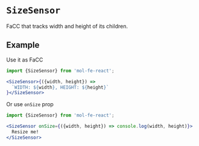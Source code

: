 # `SizeSensor`

FaCC that tracks width and height of its children.

## Example

Use it as FaCC

```jsx
import {SizeSensor} from 'mol-fe-react';

<SizeSensor>{({width, height}) =>
  `WIDTH: ${width}, HEIGHT: ${height}`
}</SizeSensor>
```

Or use `onSize` prop

```jsx
import {SizeSensor} from 'mol-fe-react';

<SizeSensor onSize={({width, height}) => console.log(width, height)}>
  Resize me!
</SizeSensor>
```
